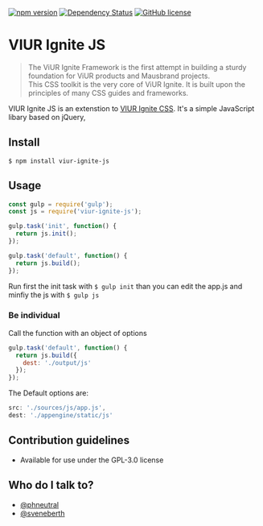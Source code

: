 [![npm version](https://badge.fury.io/js/viur-ignite-js.svg)](https://badge.fury.io/js/viur-ignite-js)
[![Dependency Status](https://david-dm.org/viur-ignite/viur-ignite-js.svg)](https://david-dm.org/viur-ignite/viur-ignite-js)
[![GitHub license](https://img.shields.io/badge/license-GPL-blue.svg)](https://raw.githubusercontent.com/viur-ignite/viur-ignite-js/master/LICENSE)

# VIUR Ignite JS

>The ViUR Ignite Framework is the first attempt in building a sturdy foundation for ViUR products and Mausbrand projects.<br>This CSS toolkit is the very core of ViUR Ignite. It is built upon the principles of many CSS guides and frameworks.

VIUR Ignite JS is an extenstion to [VIUR Ignite CSS](https://github.com/viur-ignite/viur-ignite-css). It's a simple JavaScript libary based on jQuery,


## Install
```
$ npm install viur-ignite-js
```

## Usage
```js
const gulp = require('gulp');
const js = require('viur-ignite-js');

gulp.task('init', function() {
  return js.init();
});

gulp.task('default', function() {
  return js.build();
});
```

Run first the init task with ```$ gulp init``` than you can edit the app.js and minfiy the js with ```$ gulp js```


### Be individual
Call the function with an object of options
```js
gulp.task('default', function() {
  return js.build({
    dest: './output/js'
  });
});
```

The Default options are:
```js
src: './sources/js/app.js',
dest: './appengine/static/js'
```

## Contribution guidelines
* Available for use under the GPL-3.0 license

## Who do I talk to?
* [@phneutral](https://github.com/phneutral)
* [@sveneberth](https://github.com/sveneberth)
